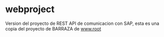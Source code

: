 # webproject
Version del proyecto de REST API de comunicacion con SAP, esta es una copia del proyecto de BARRAZA de www.root
